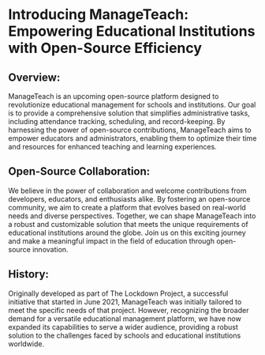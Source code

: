 # Introducing ManageTeach: Empowering Educational Institutions with Open-Source Efficiency
 
## Overview:
ManageTeach is an upcoming open-source platform designed to revolutionize educational management for schools and institutions. Our goal is to provide a comprehensive solution that simplifies administrative tasks, including attendance tracking, scheduling, and record-keeping. By harnessing the power of open-source contributions, ManageTeach aims to empower educators and administrators, enabling them to optimize their time and resources for enhanced teaching and learning experiences.

## Open-Source Collaboration:
We believe in the power of collaboration and welcome contributions from developers, educators, and enthusiasts alike. By fostering an open-source community, we aim to create a platform that evolves based on real-world needs and diverse perspectives. Together, we can shape ManageTeach into a robust and customizable solution that meets the unique requirements of educational institutions around the globe. Join us on this exciting journey and make a meaningful impact in the field of education through open-source innovation.

## History:
Originally developed as part of The Lockdown Project, a successful initiative that started in June 2021, ManageTeach was initially tailored to meet the specific needs of that project. However, recognizing the broader demand for a versatile educational management platform, we have now expanded its capabilities to serve a wider audience, providing a robust solution to the challenges faced by schools and educational institutions worldwide.